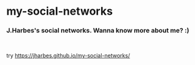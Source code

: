# my-social-networks

<h3>J.Harbes's social networks. Wanna know more about me? :)</h3>
<br>

try https://jharbes.github.io/my-social-networks/
